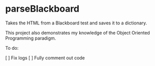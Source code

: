 # parseBlackboard

Takes the HTML from a Blackboard test and saves it to a dictionary.

This project also demonstrates my knowledge of the Object Oriented Programming paradigm.

To do:

[ ] Fix logs
[ ] Fully comment out code
